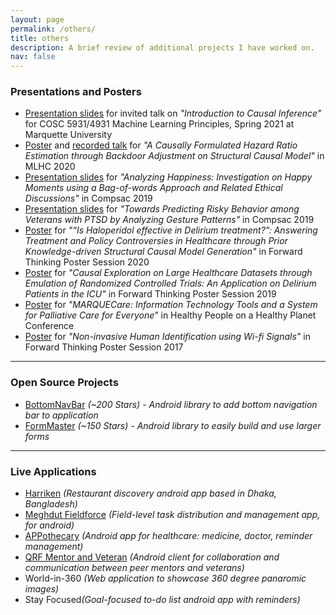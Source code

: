```yaml
---
layout: page
permalink: /others/
title: others
description: A brief review of additional projects I have worked on.
nav: false
---
```


<h3>Presentations and Posters</h3>

<ul>
    <li><a href="/assets/pdf/causal_inference_invited_talk_spring2021.pdf">Presentation slides</a> for invited talk on <i>"Introduction to Causal Inference"</i> for COSC 5931/4931 Machine Learning Principles, Spring 2021 at Marquette University</li>
    <li><a href="/assets/pdf/ML4HC_causal_hr_estimation.pdf">Poster</a> and <a href="https://youtu.be/SNuG2SJR-nc">recorded talk</a> for <i>"A Causally Formulated Hazard Ratio Estimation through Backdoor Adjustment on Structural Causal Model"</i> in MLHC 2020</li>
    <li><a href="/assets/pdf/compsac_2019_HappyDB.pdf">Presentation slides</a> for <i>"Analyzing Happiness: Investigation on Happy Moments using a Bag-of-words Approach and Related Ethical Discussions"</i> in Compsac 2019</li>
    <li><a href="/assets/pdf/compsac_2019_ipeer.pdf">Presentation slides</a> for <i>"Towards Predicting Risky Behavior among Veterans with PTSD by Analyzing Gesture Patterns"</i> in Compsac 2019</li>
    <li><a href="/assets/pdf/forward_thinking_prior_knowledge.pdf">Poster</a> for <i>"“Is Haloperidol effective in Delirium treatment?”: Answering Treatment and Policy Controversies in Healthcare through Prior Knowledge-driven Structural Causal Model Generation"</i> in Forward Thinking Poster Session 2020</li>
    <li><a href="/assets/pdf/forward_thinking_causal_inference.pdf">Poster</a> for <i>"Causal Exploration on Large Healthcare Datasets through Emulation of Randomized Controlled Trials: An Application on Delirium Patients in the ICU"</i> in Forward Thinking Poster Session 2019</li>
    <li><a href="/assets/pdf/marquee_care.pdf">Poster</a> for <i>"MARQUECare: Information Technology Tools and a System for Palliative Care for Everyone"</i> in Healthy People on a Healthy Planet Conference</li>
    <li><a href="/assets/pdf/forward_thinking_wifi.pdf">Poster</a> for <i>"Non-invasive Human Identification using Wi-fi Signals"</i> in Forward Thinking Poster Session 2017</li>
</ul>

---

<h3>Open Source Projects</h3>
<ul>
    <li>
        <a href="https://github.com/adib2149/BottomNavBar" target="_blank">BottomNavBar</a> <i>(~200 Stars)</i>
        <i> - Android library to add bottom navigation bar to application</i>
    </li> 
    <li>
        <a href="https://github.com/adib2149/FormMaster" target="_blank">FormMaster</a> <i>(~150 Stars)</i>
        <i> - Android library to easily build and use larger forms</i>
    </li>
    
</ul>

---

<h3>Live Applications</h3>
<ul>
    <li><a href="https://www.crunchbase.com/organization/harriken" target="_blank">Harriken</a> <i>(Restaurant discovery android app based in Dhaka, Bangladesh)</i></li>
    <li><a href="https://web.archive.org/web/20240312192900/https://futurestartup.com/2016/11/25/meghdut-launches-fieldforce/" target="_blank">Meghdut Fieldforce</a> <i>(Field-level task distribution and management app, for android)</i></li>
    <li><a href="https://play.google.com/store/apps/details?id=com.renata_ltd.android" target="_blank">APPothecary</a> <i>(Android app for healthcare: medicine, doctor, reminder management)</i></li>
    <li><a href="https://play.google.com/store/apps/developer?id=Dryhootch+of+America" target="_blank">QRF Mentor and Veteran</a> <i>(Android client for collaboration and communication between peer mentors and veterans)</i></li>
    <li>World-in-360 <i>(Web application to showcase 360 degree panaromic images)</i></li>
    <li>Stay Focused<i>(Goal-focused to-do list android app with reminders)</i></li>
    <!-- <li><a href="http://world-in-360.herokuapp.com/" target="_blank">World-in-360</a> <i>(Web application to showcase 360 degree panaromic images)</i></li> -->
</ul>

